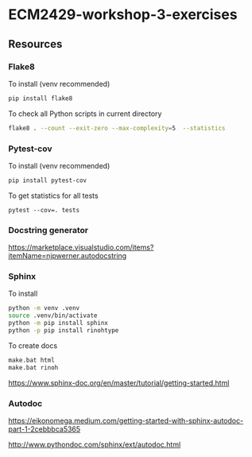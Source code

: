 # ECM2429-workshop-3-exercises

## Resources

### Flake8

To install (venv recommended)
```sh
pip install flake8
```

To check all Python scripts in current directory
```sh
flake8 . --count --exit-zero --max-complexity=5  --statistics
```

### Pytest-cov
To install (venv recommended)

```sh
pip install pytest-cov
```

To get statistics for all tests
```
pytest --cov=. tests
```

### Docstring generator

<https://marketplace.visualstudio.com/items?itemName=njpwerner.autodocstring>

### Sphinx

To install

```sh
python -m venv .venv
source .venv/bin/activate
python -m pip install sphinx
python -p pip install rinohtype
```

To create docs

```sh
make.bat html
make.bat rinoh
```

<https://www.sphinx-doc.org/en/master/tutorial/getting-started.html>

### Autodoc

<https://eikonomega.medium.com/getting-started-with-sphinx-autodoc-part-1-2cebbbca5365>

<http://www.pythondoc.com/sphinx/ext/autodoc.html>